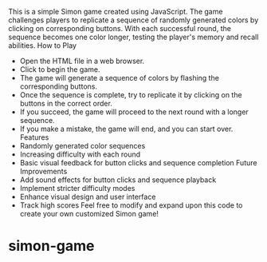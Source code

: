 This is a simple Simon game created using JavaScript. The game challenges players to replicate a sequence of randomly generated colors by clicking on corresponding buttons. With each successful round, the sequence becomes one color longer, testing the player's memory and recall abilities.
How to Play
 * Open the HTML file in a web browser.
 * Click to begin the game.
 * The game will generate a sequence of colors by flashing the corresponding buttons.
 * Once the sequence is complete, try to replicate it by clicking on the buttons in the correct order.
 * If you succeed, the game will proceed to the next round with a longer sequence.
 * If you make a mistake, the game will end, and you can start over.
Features
 * Randomly generated color sequences
 * Increasing difficulty with each round
 * Basic visual feedback for button clicks and sequence completion
Future Improvements
 * Add sound effects for button clicks and sequence playback
 * Implement stricter difficulty modes
 * Enhance visual design and user interface
 * Track high scores
Feel free to modify and expand upon this code to create your own customized Simon game!
# simon-game
